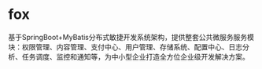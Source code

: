 # fox
基于SpringBoot+MyBatis分布式敏捷开发系统架构，提供整套公共微服务服务模块：权限管理、内容管理、支付中心、用户管理、存储系统、配置中心、日志分析、任务调度、监控和通知等，为中小型企业打造全方位企业级开发解决方案。
